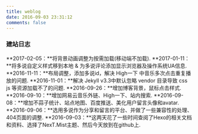 ```yaml
---
title: weblog
date: 2016-09-03 23:31:12
comments: false
---
```

### 建站日志
**2017-02-05：**将背景动画调整为按需加载(移动端不加载).
**2017-01-11：**将多说自定义样式移到本地 & 为多说评论添加显示浏览器及操作系统UA信息.
**2016-11-11：**布局调整，添加多说id，解决 High一下 中音乐多次点击重复播放的问题.
**2016-11-01：**解决 Jekyll v3.3中默认忽略 vendor 目录导致 css js 等资源加载不了的问题.
**2016-09-26：**增加博客背景，鼠标点击样式.
**2016-09-10：**增加网易云音乐外链、High一下、站内搜索.
**2016-09-08：**增加不蒜子统计、站点地图、百度推送、美化用户留言头像和avatar.
**2016-09-06：**选用多说作为分享和留言的平台、并做了一些兼容性的处理、404页面的调整.
**2016-09-03：**这两天花了一些时间查阅了Hexo的相关文档和资料、选择了NexT.Mist主题、然后今天放到在github上.
